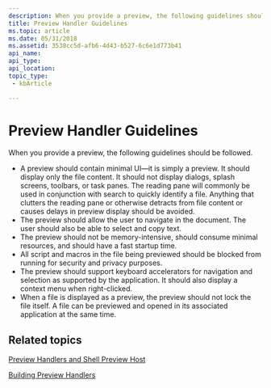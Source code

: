 ```yaml
---
description: When you provide a preview, the following guidelines should be followed.
title: Preview Handler Guidelines
ms.topic: article
ms.date: 05/31/2018
ms.assetid: 3538cc5d-afb6-4d43-b527-6c6e1d773b41
api_name: 
api_type: 
api_location: 
topic_type: 
 - kbArticle

---
```


# Preview Handler Guidelines

When you provide a preview, the following guidelines should be followed.

-   A preview should contain minimal UI—it is simply a preview. It should display only the file content. It should not display dialogs, splash screens, toolbars, or task panes. The reading pane will commonly be used in conjunction with search to quickly identify a file. Anything that clutters the reading pane or otherwise detracts from file content or causes delays in preview display should be avoided.
-   The preview should allow the user to navigate in the document. The user should also be able to select and copy text.
-   The preview should not be memory-intensive, should consume minimal resources, and should have a fast startup time.
-   All script and macros in the file being previewed should be blocked from running for security and privacy purposes.
-   The preview should support keyboard accelerators for navigation and selection as supported by the application. It should also display a context menu when right-clicked.
-   When a file is displayed as a preview, the preview should not lock the file itself. A file can be previewed and opened in its associated application at the same time.

## Related topics

<dl> <dt>

[Preview Handlers and Shell Preview Host](preview-handlers.md)
</dt> <dt>

[Building Preview Handlers](building-preview-handlers.md)
</dt> </dl>

 

 




